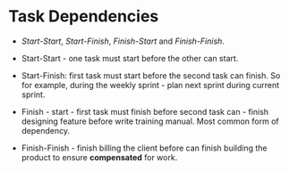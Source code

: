 # Task Dependencies

* *Start-Start*, *Start-Finish*, *Finish-Start* and *Finish-Finish*.

* Start-Start - one task must start before the other can start.

* Start-Finish: first task must start before the second task can finish. So for example, during the weekly sprint - plan next sprint during current sprint.

* Finish - start - first task must finish before second task can - finish designing feature before write training manual. Most common form of dependency.

* Finish-Finish - finish billing the client before can finish building the product to ensure **compensated** for work.
